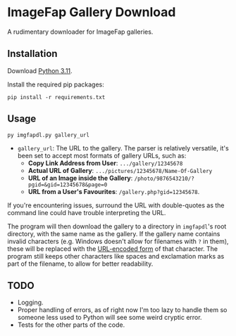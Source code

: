 # ImageFap Gallery Download

A rudimentary downloader for ImageFap galleries. 

## Installation
Download [Python 3.11](https://www.python.org/downloads/).

Install the required pip packages:
```
pip install -r requirements.txt
```

## Usage
```
py imgfapdl.py gallery_url
```

- `gallery_url`: The URL to the gallery. The parser is relatively versatile, it's been set to accept most formats of gallery URLs, such as:
    - **Copy Link Address from User**: `.../gallery/12345678`
    - **Actual URL of Gallery**: `.../pictures/12345678/Name-Of-Gallery`
    - **URL of an Image inside the Gallery**: `/photo/9876543210/?pgid=&gid=12345678&page=0`
    - **URL from a User's Favourites**: `/gallery.php?gid=12345678`.

If you're encountering issues, surround the URL with double-quotes as the command line could have trouble interpreting the URL.
    
The program will then download the gallery to a directory in `imgfapdl`'s root directory, with the same name as the gallery. If the gallery name contains invalid characters (e.g. Windows doesn't allow for filenames with `?` in them), these will be replaced with the [URL-encoded form](https://en.wikipedia.org/wiki/URL_encoding) of that character. The program still keeps other characters like spaces and exclamation marks as part of the filename, to allow for better readability.

## TODO
- Logging.
- Proper handling of errors, as of right now I'm too lazy to handle them so someone less used to Python will see some weird cryptic error.
- Tests for the other parts of the code.